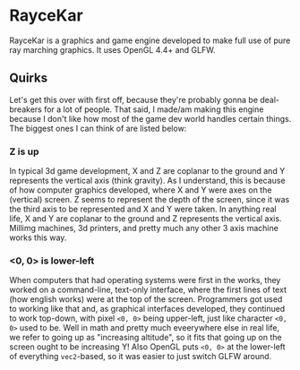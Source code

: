 # RayceKar
RayceKar is a graphics and game engine developed to make full use of pure ray marching graphics. It uses OpenGL 4.4+ and GLFW.  

## Quirks
Let's get this over with first off, because they're probably gonna be deal-breakers for a lot of people. That said, I made/am making this engine because I don't like how most of the game dev world handles certain things. The biggest ones I can think of are listed below:

### Z is up
In typical 3d game development, X and Z are coplanar to the ground and Y represents the vertical axis (think gravity). As I understand, this is because of how computer graphics developed, where X and Y were axes on the (vertical) screen. Z seems to represent the depth of the screen, since it was the third axis to be represented and X and Y were taken. In anything real life, X and Y are coplanar to the ground and Z represents the vertical axis. Millimg machines, 3d printers, and pretty much any other 3 axis machine works this way.

### <0, 0> is lower-left
When computers that had operating systems were first in the works, they worked on a command-line, text-only interface, where the first lines of text (how english works) were at the top of the screen. Programmers got used to working like that and, as graphical interfaces developed, they continued to work top-down, with pixel `<0, 0>` being upper-left, just like character `<0, 0>` used to be.
Well in math and pretty much eveerywhere else in real life, we refer to going up as "increasing altitude", so it fits that going up on the screen ought to be increasing Y! Also OpenGL puts `<0, 0>` at the lower-left of everything `vec2`-based, so it was easier to just switch GLFW around.
